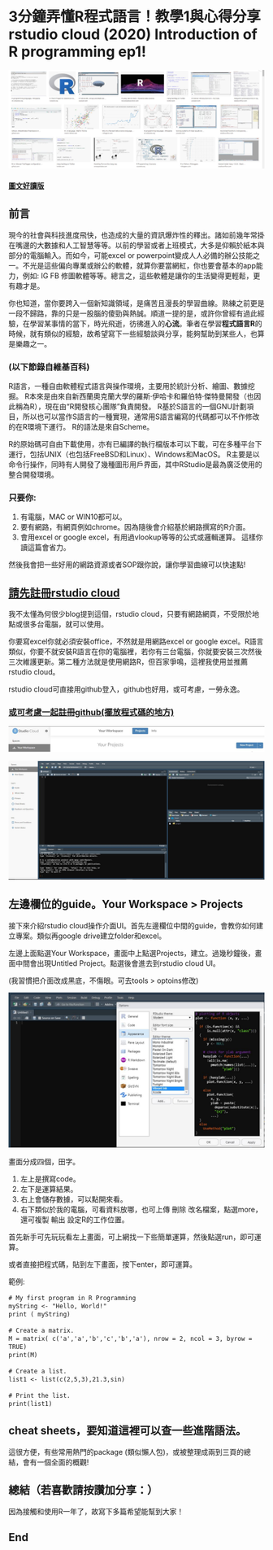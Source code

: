 # 3分鐘弄懂R程式語言！教學1與心得分享rstudio cloud (2020) Introduction of R programming ep1!
![f1](https://github.com/HCH1/blog/blob/master/fig/r1.JPG)

#### [圖文好讀版]()

## 前言
現今的社會與科技進度飛快，也造成的大量的資訊爆炸性的釋出。諸如前幾年常掛在嘴邊的大數據和人工智慧等等。以前的學習或者上班模式，大多是仰賴於紙本與部分的電腦輸入。而如今，可能excel or powerpoint變成人人必備的辦公技能之一。不光是這些偏向專業或辦公的軟體，就算你要當網紅，你也要會基本的app能力，例如: IG FB 修圖軟體等等。總言之，這些軟體是讓你的生活變得更輕鬆，更有趣才是。

你也知道，當你要跨入一個新知識領域，是痛苦且漫長的學習曲線。熟練之前更是一段不歸路，靠的只是一股腦的傻勁與熱誠。順道一提的是，或許你曾經有過此經驗，在學習某事情的當下，時光飛逝，彷彿進入的**心流**。筆者在學習**程式語言R**的時候，就有類似的經驗，故希望寫下一些經驗談與分享，能夠幫助到某些人，也算是樂趣之一。

### (以下節錄自維基百科)
R語言，一種自由軟體程式語言與操作環境，主要用於統計分析、繪圖、數據挖掘。 R本來是由來自新西蘭奧克蘭大學的羅斯·伊哈卡和羅伯特·傑特曼開發（也因此稱為R），現在由“R開發核心團隊”負責開發。 R基於S語言的一個GNU計劃項目，所以也可以當作S語言的一種實現，通常用S語言編寫的代碼都可以不作修改的在R環境下運行。 R的語法是來自Scheme。

R的原始碼可自由下載使用，亦有已編譯的執行檔版本可以下載，可在多種平台下運行，包括UNIX（也包括FreeBSD和Linux）、Windows和MacOS。 R主要是以命令行操作，同時有人開發了幾種圖形用戶界面，其中RStudio是最為廣泛使用的整合開發環境。

### 只要你:
1. 有電腦，MAC or WIN10都可以。
1. 要有網路，有網頁例如chrome。因為隨後會介紹基於網路撰寫的R介面。
1. 會用excel or google excel，有用過vlookup等等的公式或邏輯運算。
這樣你讀這篇會省力。

然後我會把一些好用的網路資源或者SOP跟你說，讓你學習曲線可以快速點!


## [請先註冊rstudio cloud](https://rstudio.cloud/projects)
我不太懂為何很少blog提到這個，rstudio cloud，只要有網路網頁，不受限於地點或很多台電腦，就可以使用。

你要寫excel你就必須安裝office，不然就是用網路excel or google excel。R語言類似，你要不就安裝R語言在你的電腦裡，若你有三台電腦，你就要安裝三次然後三次維護更新。第二種方法就是使用網路R，但百家爭鳴，這裡我使用並推薦rstudio cloud。

rstudio cloud可直接用github登入，github也好用，或可考慮，一勞永逸。

### [或可考慮一起註冊github(擺放程式碼的地方)](https://github.com/)


![f1](https://github.com/HCH1/blog/blob/master/fig/r1c.JPG)

![f1](https://github.com/HCH1/blog/blob/master/fig/r1b.JPG)

## 左邊欄位的guide。Your Workspace > Projects
接下來介紹rstudio cloud操作介面UI。首先左邊欄位中間的guide，會教你如何建立專案。類似再google drive建立folder和excel。

左邊上面點選Your Workspace，畫面中上點選Projects，建立。過幾秒鐘後，畫面中間會出現Untitled Project。點選後會進去到rstudio cloud UI。

(我習慣把介面改成黑底，不傷眼。可去tools > optoins修改)

![f1](https://github.com/HCH1/blog/blob/master/fig/r1d.JPG)

畫面分成四個，田字。
1. 左上是撰寫code。
1. 左下是運算結果。
1. 右上會儲存數據，可以點開來看。
1. 右下類似於我的電腦，可看資料放哪，也可上傳 刪除 改名檔案，點選more，還可複製 輸出 設定R的工作位置。

首先新手可先玩玩看左上畫面，可上網找一下些簡單運算，然後點選run，即可運算。

或者直接把程式碼，貼到左下畫面，按下enter，即可運算。

範例:
```
# My first program in R Programming
myString <- "Hello, World!"
print ( myString)

# Create a matrix.
M = matrix( c('a','a','b','c','b','a'), nrow = 2, ncol = 3, byrow = TRUE)
print(M)

# Create a list.
list1 <- list(c(2,5,3),21.3,sin)

# Print the list.
print(list1)
```

## cheat sheets，要知道這裡可以查一些進階語法。
這很方便，有些常用熱門的package (類似懶人包)，或被整理成兩到三頁的總結，會有一個全面的概觀!

## 總結（若喜歡請按讚加分享：）
因為接觸和使用R一年了，故寫下多篇希望能幫到大家！

## End
